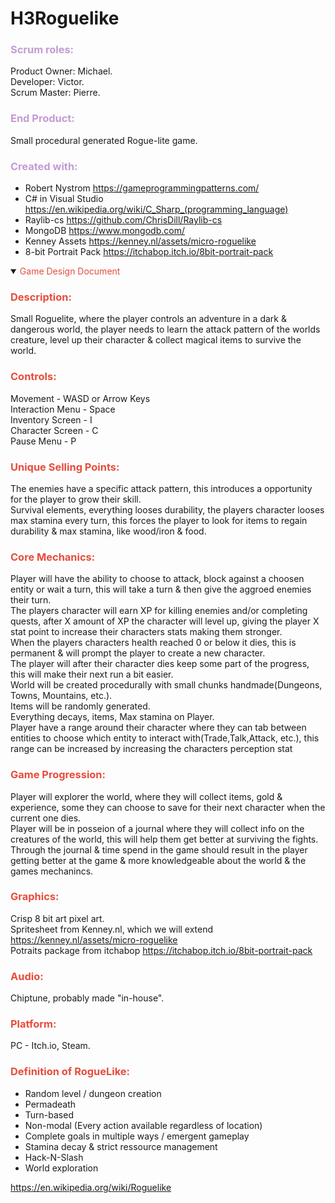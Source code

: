 # H3Roguelike
### <span style="color:#C39BD3 ">Scrum roles:</span>

Product Owner: Michael.</br>
Developer: Victor.</br>
Scrum Master: Pierre.

### <span style="color:#C39BD3 ">End Product:</span>

Small procedural generated Rogue-lite game.

### <span style="color:#C39BD3 ">Created with:</span>
* Robert Nystrom https://gameprogrammingpatterns.com/
* C# in Visual Studio https://en.wikipedia.org/wiki/C_Sharp_(programming_language)
* Raylib-cs https://github.com/ChrisDill/Raylib-cs
* MongoDB https://www.mongodb.com/
* Kenney Assets https://kenney.nl/assets/micro-roguelike
* 8-bit Portrait Pack https://itchabop.itch.io/8bit-portrait-pack


<details open><summary><span style="color:#E74C3C ">Game Design Document</span></summary>

### <span style="color:#E74C3C ">Description:</span>
Small Roguelite, where the player controls an adventure in a dark & dangerous world,
the player needs to learn the attack pattern of the worlds creature, level up their character & collect magical items to survive the world.

### <span style="color:#E74C3C ">Controls:</span>
Movement - WASD or Arrow Keys</br>
Interaction Menu - Space</br>
Inventory Screen - I</br>
Character Screen - C</br>
Pause Menu - P</br>

### <span style="color:#E74C3C ">Unique Selling Points:</span>
The enemies have a specific attack pattern, this introduces a opportunity for the player to grow their skill.</br>
Survival elements, everything looses durability, the players character looses max stamina every turn, this forces the player to look for items to regain durability & max stamina, like wood/iron & food.</br>

### <span style="color:#E74C3C ">Core Mechanics:</span>
Player will have the ability to choose to attack, block against a choosen entity or wait a turn, 
this will take a turn & then give the aggroed enemies their turn.</br>
The players character will earn XP for killing enemies and/or completing quests, after X amount of XP the character will level up, giving the player X stat point to increase their characters stats making them stronger.</br>
When the players characters health reached 0 or below it dies, this is permanent & will prompt the player to create a new character.</br>
The player will after their character dies keep some part of the progress, this will make their next run a bit easier.</br>
World will be created procedurally with small chunks handmade(Dungeons, Towns, Mountains, etc.).</br>
Items will be randomly generated.</br>
Everything decays, items, Max stamina on Player.</br>
Player have a range around their character where they can tab between entities to choose which entity to interact with(Trade,Talk,Attack, etc.),
this range can be increased by increasing the characters perception stat</br>

### <span style="color:#E74C3C ">Game Progression:</span>
Player will explorer the world, where they will collect items, gold & experience, some they can choose to save for their next character when the current one dies.</br>
Player will be in posseion of a journal where they will collect info on the creatures of the world, this will help them get better at surviving the fights.</br>
Through the journal & time spend in the game should result in the player getting better at the game & more knowledgeable about the world & the games mechanincs.</br>

### <span style="color:#E74C3C ">Graphics:</span>
Crisp 8 bit art pixel art.</br>
Spritesheet from Kenney.nl, which we will extend https://kenney.nl/assets/micro-roguelike</br>
Potraits package from itchabop https://itchabop.itch.io/8bit-portrait-pack</br>

### <span style="color:#E74C3C ">Audio:</span>
Chiptune, probably made "in-house".

### <span style="color:#E74C3C ">Platform:</span>
PC - Itch.io, Steam.

</details>


### <span style="color:#E74C3C ">Definition of RogueLike:</span>

* Random level / dungeon creation
* Permadeath
* Turn-based
* Non-modal (Every action available regardless of location)
* Complete goals in multiple ways / emergent gameplay
* Stamina decay & strict ressource management
* Hack-N-Slash
* World exploration

https://en.wikipedia.org/wiki/Roguelike

